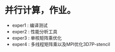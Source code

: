 # 并行计算，作业。

* exper1 : 编译测试
* exper2 : 性能分析工具
* exper3 : 单核矩阵乘优化
* exper4 : 多线程矩阵乘以及MPI优化3D7P-stencil